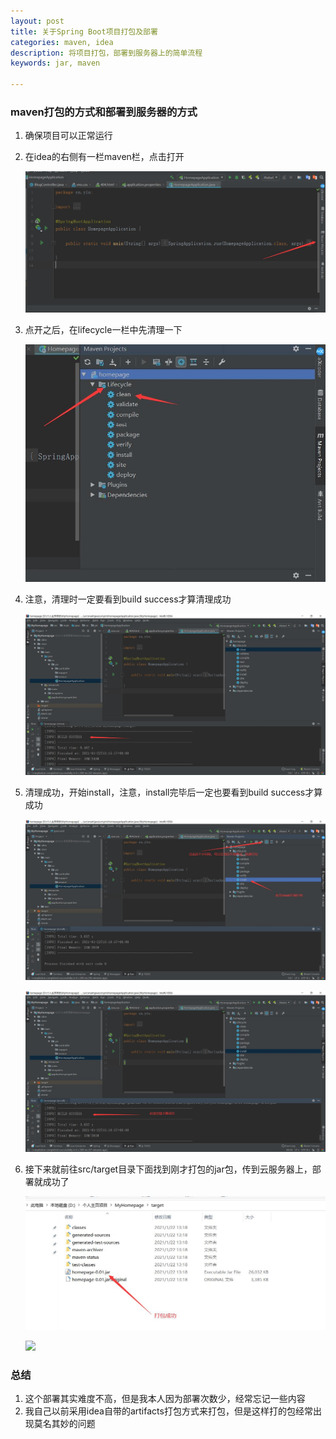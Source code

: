 ```yaml
---
layout: post
title: 关于Spring Boot项目打包及部署
categories: maven, idea
description: 将项目打包，部署到服务器上的简单流程
keywords: jar, maven

---
```


### maven打包的方式和部署到服务器的方式

1. 确保项目可以正常运行

2. 在idea的右侧有一栏maven栏，点击打开

   ![](\images\posts\idea\maven打包jar-1.jpg)

3. 点开之后，在lifecycle一栏中先清理一下

   ![](\images\posts\idea\maven打包jar-2.jpg)

4. 注意，清理时一定要看到build success才算清理成功

   ![](\images\posts\idea\maven打包jar-3.jpg)

5. 清理成功，开始install，注意，install完毕后一定也要看到build success才算成功

   ![](\images\posts\idea\maven打包jar-4.jpg)

   ![](\images\posts\idea\maven打包jar-5.jpg)

6. 接下来就前往src/target目录下面找到刚才打包的jar包，传到云服务器上，部署就成功了

   ![](\images\posts\idea\maven打包jar-6.jpg)

   ![](\博客记录\images\posts\idea\maven打包jar-7.jpg)

### 总结

1. 这个部署其实难度不高，但是我本人因为部署次数少，经常忘记一些内容
2. 我自己以前采用idea自带的artifacts打包方式来打包，但是这样打的包经常出现莫名其妙的问题
